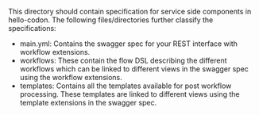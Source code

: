 This directory should contain specification for service side components in hello-codon. The following files/directories further classify the specifications:

- main.yml: Contains the swagger spec for your REST interface with workflow extensions.
- workflows: These contain the flow DSL describing the different workflows which can be linked to different views in the swagger spec using the workflow extensions.
- templates: Contains all the templates available for post workflow processing. These templates are linked to different views using the template extensions in the swagger spec.